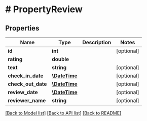 # # PropertyReview

## Properties

Name | Type | Description | Notes
------------ | ------------- | ------------- | -------------
**id** | **int** |  | [optional] 
**rating** | **double** |  | 
**text** | **string** |  | [optional] 
**check_in_date** | [**\DateTime**](\DateTime.md) |  | [optional] 
**check_out_date** | [**\DateTime**](\DateTime.md) |  | [optional] 
**review_date** | [**\DateTime**](\DateTime.md) |  | [optional] 
**reviewer_name** | **string** |  | [optional] 

[[Back to Model list]](../../README.md#documentation-for-models) [[Back to API list]](../../README.md#documentation-for-api-endpoints) [[Back to README]](../../README.md)


